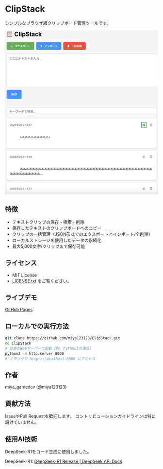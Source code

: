# ClipStack

シンプルなブラウザ版クリップボード管理ツールです。

![スクリーンショット](https://github.com/miya123123/ClipStack/blob/main/screenshot.png)

## 特徴
- テキストクリップの保存・検索・削除
- 保存したテキストのクリップボードへのコピー
- クリップの一括管理（JSON形式でのエクスポートとインポート/全削除）
- ローカルストレージを使用したデータの永続化
- 最大5,000文字/クリップまで保存可能

## ライセンス
- MIT License 
- [LICENSE.txt](https://github.com/miya123123/ClipStack/blob/main/LICENSE) をご覧ください。

## ライブデモ
[GitHub Pages](https://miya123123.github.io/ClipStack/)

## ローカルでの実行方法
```bash
git clone https://github.com/miya123123/ClipStack.git
cd ClipStack
# 任意のWebサーバーで起動（例: Python3の場合）
python3 -m http.server 8000
# ブラウザで http://localhost:8000 にアクセス
```

## 作者
miya_gamedev (@miya123123)

## 貢献方法
IssueやPull Requestを歓迎します。
コントリビューションガイドラインは特に設けていません。

## 使用AI技術
DeepSeek-R1をコード生成に使用しました。

DeepSeek-R1:
[DeepSeek-R1 Release | DeepSeek API Docs](https://api-docs.deepseek.com/news/news250120)